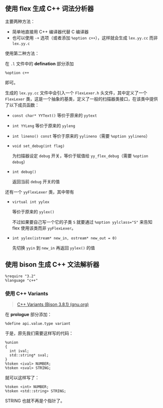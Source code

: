## 使用 flex 生成 C++ 词法分析器

主要两种方法：

- 简单地直接用 C++ 编译器代替 C 编译器
- 也可以使用 `-+` 选项（或者添加 `%option c++`），这样就会生成 `lex.yy.cc` 而非 `lex.yy.c`



使用第二种方法：

在 `.l` 文件中的 **defination** 部分添加

```
%option c++
```

即可。



生成的 `lex.yy.cc` 文件中会引入一个 `FlexLexer.h` 头文件，其中定义了一个 `FlexLexer` 类，这是一个抽象的基类，定义了一般的扫描器类接口，在该类中提供了以下成员函数：

- `const char* YYText()` 等价于原来的 `yytext`

- `int YYLeng` 等价于原来的 `yyleng`

- `int lineno() const` 等价于原来的 `yylineno`（需要 `%option yylineno`）

- `void set_debug(int flag)`

  为扫描器设定 `debug` 开关，等价于赋值给 `yy_flex_debug`（需要 `%option debug`）

- `int debug()`

  返回当前 `debug` 开关的值

还有一个 `yyFlexLexer` 类，其中带有

- `virtual int yylex`

  等价于原来的 `yylex()`

  不过如果要自己写一个它的子类 `S` 就要通过 `%option yylclass="S"` 来告知 flex 使用该类而非 `yyFlexLexer`。

- `int yylex(istream* new_in, ostream* new_out = 0)`

  先切换 `yyin` 到 `new_in` 再返回 `yylex()` 的值

## 使用 bison 生成 C++ 文法解析器

```
%require "3.2"
%language "c++"
```

### 使用 C++ Variants

> [C++ Variants (Bison 3.8.1) (gnu.org)](https://www.gnu.org/software/bison/manual/html_node/C_002b_002b-Variants.html)

在 **prologue** 部分添加：

```
%define api.value.type variant
```



于是，原先我们需要这样写的代码：

```
%union
{
  int ival;
  std::string* sval;
}
%token <ival> NUMBER;
%token <sval> STRING;
```

就可以这样写了：

```
%token <int> NUMBER;
%token <std::string> STRING;
```

STRING 也就不再是个指针了。